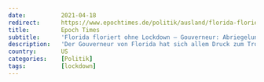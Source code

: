 ```yaml
---
date:          2021-04-18
redirect:      https://www.epochtimes.de/politik/ausland/florida-floriert-ohne-lockdown-gouverneur-abriegelungen-sind-ein-riesenfehler-a3494732.html
title:         Epoch Times
subtitle:      'Florida floriert ohne Lockdown – Gouverneur: Abriegelungen sind ein „Riesenfehler“'
description:   'Der Gouverneur von Florida hat sich allem Druck zum Trotz gegen Lockdowns entschieden. Ron DeSantis sagt: „Ich bin absolut bereit, jeden Druck, der auf uns zukommt, auf mich zu nehmen, weil wir das Richtige tun.“ Seine Strategie wirkt, der Bundesstaat floriert und seine Bürger danken ihm von Herzen.'
country:       US
categories:    [Politik]
tags:          [lockdown]
---
```

